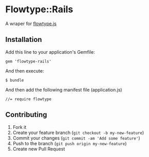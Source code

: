 # Flowtype::Rails

 A wraper for [flowtype.js](https://github.com/simplefocus/FlowType.JS)

## Installation

Add this line to your application's Gemfile:

    gem 'flowtype-rails'

And then execute:

    $ bundle

And then add the following manifest file (application.js)

    //= require flowtype

## Contributing

1. Fork it
2. Create your feature branch (`git checkout -b my-new-feature`)
3. Commit your changes (`git commit -am 'Add some feature'`)
4. Push to the branch (`git push origin my-new-feature`)
5. Create new Pull Request
